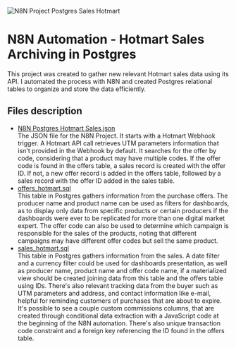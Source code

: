 ![N8N Project Postgres Sales Hotmart](https://github.com/user-attachments/assets/c28a2538-5faf-48d3-9274-032518464c7b)

# N8N Automation - Hotmart Sales Archiving in Postgres
This project was created to gather new relevant Hotmart sales data using its API. I automated the process with N8N and created Postgres relational tables to organize and store the data efficiently.

## Files description
- [N8N Postgres Hotmart Sales.json](https://github.com/joviprata/N8N-hotmart-to-postgres/blob/main/N8N%20Postgres%20Hotmart%20Sales.json)<br/>
The JSON file for the N8N Project. It starts with a Hotmart Webhook trigger. A Hotmart API call retrieves UTM parameters information that isn't provided in the Webhook by default. It searches for the offer by code, considering that a product may have multiple codes. If the offer code is found in the offers table, a sales record is created with the offer ID. If not, a new offer record is added in the offers table, followed by a sales record with the offer ID added in the sales table.
- [offers_hotmart.sql](https://github.com/joviprata/N8N-hotmart-to-postgres/blob/main/offers_hotmart.sql)<br/>
This table in Postgres gathers information from the purchase offers. The producer name and product name can be used as filters for dashboards, as to display only data from specific products or certain producers if the dashboards were ever to be replicated for more than one digital market expert. The offer code can also be used to determine which campaign is responsible for the sales of the products, noting that different campaigns may have different offer codes but sell the same product.
- [sales_hotmart.sql](https://github.com/joviprata/N8N-hotmart-to-postgres/blob/main/sales_hotmart.sql)<br/>
This table in Postgres gathers information from the sales. A date filter and a currency filter could be used for dashboards presentation, as well as producer name, product name and offer code name, if a materialized view should be created joining data from this table and the offers table using IDs. There's also relevant tracking data from the buyer such as UTM parameters and address, and contact information like e-mail, helpful for reminding customers of purchases that are about to expire.<br/>
It's possible to see a couple custom commissions columns, that are created through conditional data extraction with a JavaScript code at the beginning of the N8N automation. There's also unique transaction code constraint and a foreign key referencing the ID found in the offers table.
